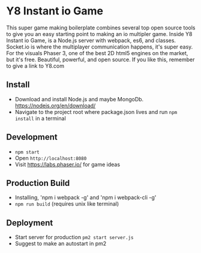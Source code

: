 # Y8 Instant io Game

This super game making boilerplate combines several top open source tools
 to give you an easy starting point to making an io multipler game. Inside Y8
 Instant io Game, is a Node.js server with webpack, es6, and classes. Socket.io
 is where the multiplayer communication happens, it's super easy. For the visuals
 Phaser 3, one of the best 2D html5 engines on the market, but it's free. Beautiful,
 powerful, and open source. If you like this, remember to give a link to Y8.com

## Install
- Download and install Node.js and maybe MongoDb. https://nodejs.org/en/download/
- Navigate to the project root where package.json lives and run `npm install` in a terminal

## Development
- `npm start`
- Open `http://localhost:8080`
- Visit https://labs.phaser.io/ for game ideas

## Production Build
- Installing, 'npm i webpack -g' and 'npm i webpack-cli -g'
- `npm run build` (requires unix like terminal)

## Deployment
- Start server for production `pm2 start server.js`
- Suggest to make an autostart in pm2

